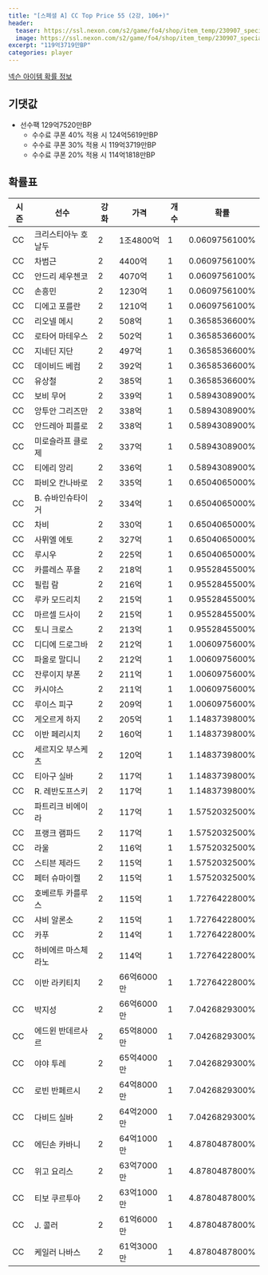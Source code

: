 ```yaml
---
title: "[스페셜 A] CC Top Price 55 (2강, 106+)"
header:
  teaser: https://ssl.nexon.com/s2/game/fo4/shop/item_temp/230907_special_b9244v59dhjj15/200233084_s.png
  image: https://ssl.nexon.com/s2/game/fo4/shop/item_temp/230907_special_b9244v59dhjj15/200233084_s.png
excerpt: "119억3719만BP"
categories: player
---
```

[넥슨 아이템 확률 정보](http://iteminfo.nexon.com/probability/fo4?sn=7427)

## 기댓값
- 선수팩 129억7520만BP
  - 수수료 쿠폰 40% 적용 시 124억5619만BP
  - 수수료 쿠폰 30% 적용 시 119억3719만BP
  - 수수료 쿠폰 20% 적용 시 114억1818만BP


## 확률표

|시즌|선수|강화|가격|개수|확률|
|---|---|---|---|---|---|
|CC|크리스티아누 호날두|2|1조4800억|1|0.0609756100%|
|CC|차범근|2|4400억|1|0.0609756100%|
|CC|안드리 셰우첸코|2|4070억|1|0.0609756100%|
|CC|손흥민|2|1230억|1|0.0609756100%|
|CC|디에고 포를란|2|1210억|1|0.0609756100%|
|CC|리오넬 메시|2|508억|1|0.3658536600%|
|CC|로타어 마테우스|2|502억|1|0.3658536600%|
|CC|지네딘 지단|2|497억|1|0.3658536600%|
|CC|데이비드 베컴|2|392억|1|0.3658536600%|
|CC|유상철|2|385억|1|0.3658536600%|
|CC|보비 무어|2|339억|1|0.5894308900%|
|CC|앙투안 그리즈만|2|338억|1|0.5894308900%|
|CC|안드레아 피를로|2|338억|1|0.5894308900%|
|CC|미로슬라프 클로제|2|337억|1|0.5894308900%|
|CC|티에리 앙리|2|336억|1|0.5894308900%|
|CC|파비오 칸나바로|2|335억|1|0.6504065000%|
|CC|B. 슈바인슈타이거|2|334억|1|0.6504065000%|
|CC|차비|2|330억|1|0.6504065000%|
|CC|사뮈엘 에토|2|327억|1|0.6504065000%|
|CC|루시우|2|225억|1|0.6504065000%|
|CC|카를레스 푸욜|2|218억|1|0.9552845500%|
|CC|필립 람|2|216억|1|0.9552845500%|
|CC|루카 모드리치|2|215억|1|0.9552845500%|
|CC|마르셀 드사이|2|215억|1|0.9552845500%|
|CC|토니 크로스|2|213억|1|0.9552845500%|
|CC|디디에 드로그바|2|212억|1|1.0060975600%|
|CC|파올로 말디니|2|212억|1|1.0060975600%|
|CC|잔루이지 부폰|2|211억|1|1.0060975600%|
|CC|카시야스|2|211억|1|1.0060975600%|
|CC|루이스 피구|2|209억|1|1.0060975600%|
|CC|게오르게 하지|2|205억|1|1.1483739800%|
|CC|이반 페리시치|2|160억|1|1.1483739800%|
|CC|세르지오 부스케츠|2|120억|1|1.1483739800%|
|CC|티아구 실바|2|117억|1|1.1483739800%|
|CC|R. 레반도프스키|2|117억|1|1.1483739800%|
|CC|파트리크 비에이라|2|117억|1|1.5752032500%|
|CC|프랭크 램파드|2|117억|1|1.5752032500%|
|CC|라울|2|116억|1|1.5752032500%|
|CC|스티븐 제라드|2|115억|1|1.5752032500%|
|CC|페터 슈마이켈|2|115억|1|1.5752032500%|
|CC|호베르투 카를루스|2|115억|1|1.7276422800%|
|CC|샤비 알론소|2|115억|1|1.7276422800%|
|CC|카푸|2|114억|1|1.7276422800%|
|CC|하비에르 마스체라노|2|114억|1|1.7276422800%|
|CC|이반 라키티치|2|66억6000만|1|1.7276422800%|
|CC|박지성|2|66억6000만|1|7.0426829300%|
|CC|에드윈 반데르사르|2|65억8000만|1|7.0426829300%|
|CC|야야 투레|2|65억4000만|1|7.0426829300%|
|CC|로빈 반페르시|2|64억8000만|1|7.0426829300%|
|CC|다비드 실바|2|64억2000만|1|7.0426829300%|
|CC|에딘손 카바니|2|64억1000만|1|4.8780487800%|
|CC|위고 요리스|2|63억7000만|1|4.8780487800%|
|CC|티보 쿠르투아|2|63억1000만|1|4.8780487800%|
|CC|J. 콜러|2|61억6000만|1|4.8780487800%|
|CC|케일러 나바스|2|61억3000만|1|4.8780487800%|
